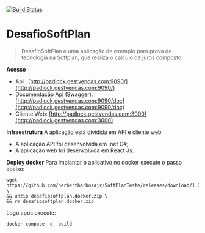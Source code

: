[![Build Status](https://travis-ci.org/herbertbarbosajr/SoftPlanTeste.svg?branch=master)](https://travis-ci.org/herbertbarbosajr/SoftPlanTeste)

# DesafioSoftPlan
> DesafioSoftPlan e uma aplicação de exemplo para prova de tecnologia na Softplan, que realiza o calculo de juros composto.

**Acesso**

 - Api : [http://padlock.gestvendas.com:9090/](http://padlock.gestvendas.com:9090/)
 - Documentação Api (Swagger): [http://padlock.gestvendas.com:9090/doc](http://padlock.gestvendas.com:9090/doc)
 - Cliente Web: [http://padlock.gestvendas.com:3000](http://padlock.gestvendas.com:3000)

**Infraestrutura**
A aplicação está dividida em API e cliente web

 - A aplicação API foi desenvolvida em .net C#;
 - A aplicação web foi desenvolvida em React Js.

**Deploy docker**
Para implantar o aplicativo no docker execute o passo abaixo:

    wget https://github.com/herbertbarbosajr/SoftPlanTeste/releases/download/1.0/desafiosoftplan.docker.zip \
	&& unzip desafiosoftplan.docker.zip \
	&& rm desafiosoftplan.docker.zip
Logo apos execute:

    docker-compose -d -build


